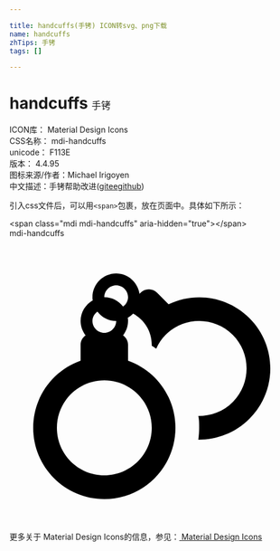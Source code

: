 ```yaml
---

title: handcuffs(手铐) ICON转svg、png下载
name: handcuffs
zhTips: 手铐
tags: []

---
```


# handcuffs  <small style="font-size: 60%;font-weight: 100">手铐</small>


<div class="detail-page">
<p>
<span>
ICON库：
<span class="badge-secondary badge">Material Design Icons</span> 
</span>
<br/>
<span>
CSS名称：
<span class="badge-secondary badge">mdi-handcuffs</span> 
</span>
<br/>
<span>
unicode：
<span class="badge-secondary badge">F113E</span> 
<copy-btn content='F113E' btn-title=""></copy-btn>
<copy-btn :content='String.fromCodePoint(parseInt("F113E", 16))' btn-title="复制U"></copy-btn>
</span>
<br/>
<span>
版本：
<span class="badge-secondary badge">4.4.95</span> 
</span>
<br/>
<span>图标来源/作者：<span class="badge-light badge">Michael Irigoyen</span></span> 
<br/>
<span class="zh-detail">中文描述：<span class="badge-primary badge">手铐</span><span class="help-link"><span>帮助改进</span>(<a href="https://gitee.com/liuwave/icon-helper/edit/master/json/material/handcuffs.json" target="_blank" rel="noopener noreferrer">gitee</a><a href="https://github.com/liuwave/icon-helper/edit/master/json/material/handcuffs.json" target="_blank" rel="noopener noreferrer">github</a></span>)</span><br/>
</p>
</div>
<div class="alert alert-dark">
  <i class="mdi mdi-handcuffs mdi-48px"></i>
  <i class="mdi mdi-handcuffs mdi-36px"></i>
  <i class="mdi mdi-handcuffs mdi-24px"></i>
  <i class="mdi mdi-handcuffs mdi-18px"></i>
</div>
<div>
  <p>引入css文件后，可以用<code>&lt;span&gt;</code>包裹，放在页面中。具体如下所示：    
  </p>
  <div class="alert alert-primary" style="font-size: 14px">
    &lt;span class="mdi mdi-handcuffs" aria-hidden="true"&gt;&lt;/span&gt;
    <copy-btn content='<span class="mdi mdi-handcuffs" aria-hidden="true"></span>'></copy-btn>
  </div>
  <div class="alert alert-secondary">
    <i class="mdi mdi-handcuffs"
    style="font-size: 24px"
    aria-hidden="true"></i> mdi-handcuffs
    <copy-btn content="mdi-handcuffs" btn-title="复制图标名称"></copy-btn>
  </div>
</div>
<div id="svg" class="svg-wrap">
<svg xmlns="http://www.w3.org/2000/svg" viewBox="0 0 24 24"><path d="M20.24 6.76C18.4 4.91 15.65 4.53 13.42 5.59L12.46 4.63C12.07 4.24 11.44 4.24 11.05 4.63L10.97 4.72C10.83 3.75 10 3 9 3C7.9 3 7 3.9 7 5C7 5.09 7 5.18 7.03 5.26C6.42 5.61 6 6.25 6 7C6 7.46 6.16 7.87 6.42 8.21C6.17 8.39 6 8.67 6 9V10.35C3.67 11.17 2 13.39 2 16C2 19.31 4.69 22 8 22S14 19.31 14 16C14 13.39 12.33 11.17 10 10.35V9C10 8.67 9.83 8.39 9.58 8.21C9.84 7.87 10 7.46 10 7C10 6.91 10 6.82 9.97 6.74C10.15 6.64 10.3 6.5 10.43 6.38C11.36 6.88 12 7.86 12 9V9.08C12.13 9.15 12.25 9.25 12.38 9.33C12.57 8.91 12.83 8.5 13.17 8.17C14.73 6.61 17.27 6.61 18.83 8.17C20.39 9.73 20.39 12.27 18.83 13.83C18.03 14.63 17 15 15.93 15C16 15.32 16 15.66 16 16C16 16.34 15.97 16.67 15.93 17C17.5 17 19.05 16.43 20.24 15.24C22.59 12.9 22.59 9.1 20.24 6.76M9 4C9.55 4 10 4.45 10 5C10 5.33 9.83 5.61 9.58 5.79C9.22 5.31 8.65 5 8 5C8 4.45 8.45 4 9 4M7.42 6.21C7.78 6.69 8.35 7 9 7C9 7.55 8.55 8 8 8S7 7.55 7 7C7 6.67 7.17 6.39 7.42 6.21M12 16C12 18.21 10.21 20 8 20S4 18.21 4 16C4 13.79 5.79 12 8 12S12 13.79 12 16Z" /></svg>
</div>
<detail full-name='mdi-handcuffs'></detail>
    
<div><p>更多关于 Material Design Icons的信息，参见：<a target="_blank" href="https://iconhelper.cn/material.html"> Material Design Icons</a>
</p></div>
